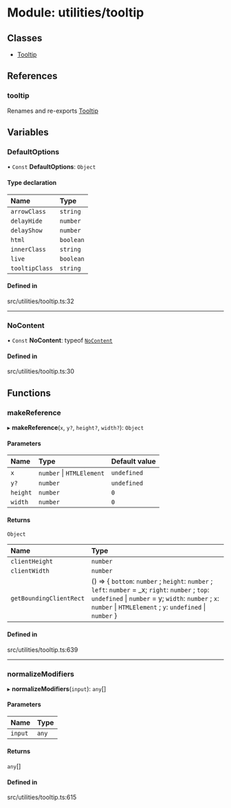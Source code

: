 # Module: utilities/tooltip

## Classes

- [Tooltip](../classes/utilities_tooltip.Tooltip.md)

## References

### tooltip

Renames and re-exports [Tooltip](../classes/utilities_tooltip.Tooltip.md)

## Variables

### DefaultOptions

• `Const` **DefaultOptions**: `Object`

#### Type declaration

| Name | Type |
| :------ | :------ |
| `arrowClass` | `string` |
| `delayHide` | `number` |
| `delayShow` | `number` |
| `html` | `boolean` |
| `innerClass` | `string` |
| `live` | `boolean` |
| `tooltipClass` | `string` |

#### Defined in

src/utilities/tooltip.ts:32

___

### NoContent

• `Const` **NoContent**: typeof [`NoContent`](utilities_tooltip.md#nocontent)

#### Defined in

src/utilities/tooltip.ts:30

## Functions

### makeReference

▸ **makeReference**(`x`, `y?`, `height?`, `width?`): `Object`

#### Parameters

| Name | Type | Default value |
| :------ | :------ | :------ |
| `x` | `number` \| `HTMLElement` | `undefined` |
| `y?` | `number` | `undefined` |
| `height` | `number` | `0` |
| `width` | `number` | `0` |

#### Returns

`Object`

| Name | Type |
| :------ | :------ |
| `clientHeight` | `number` |
| `clientWidth` | `number` |
| `getBoundingClientRect` | () => \{ `bottom`: `number` ; `height`: `number` ; `left`: `number` = \_x; `right`: `number` ; `top`: `undefined` \| `number` = y; `width`: `number` ; `x`: `number` \| `HTMLElement` ; `y`: `undefined` \| `number`  } |

#### Defined in

src/utilities/tooltip.ts:639

___

### normalizeModifiers

▸ **normalizeModifiers**(`input`): `any`[]

#### Parameters

| Name | Type |
| :------ | :------ |
| `input` | `any` |

#### Returns

`any`[]

#### Defined in

src/utilities/tooltip.ts:615
